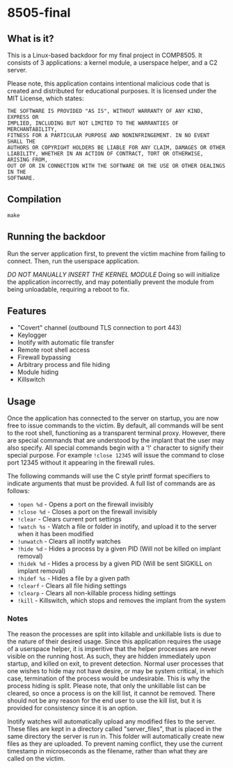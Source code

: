 # 8505-final

## What is it?
This is a Linux-based backdoor for my final project in COMP8505.
It consists of 3 applications: a kernel module, a userspace helper, and a C2 server.

Please note, this application contains intentional malicious code that is created and distributed for educational purposes.
It is licensed under the MIT License, which states:
```
THE SOFTWARE IS PROVIDED "AS IS", WITHOUT WARRANTY OF ANY KIND, EXPRESS OR
IMPLIED, INCLUDING BUT NOT LIMITED TO THE WARRANTIES OF MERCHANTABILITY,
FITNESS FOR A PARTICULAR PURPOSE AND NONINFRINGEMENT. IN NO EVENT SHALL THE
AUTHORS OR COPYRIGHT HOLDERS BE LIABLE FOR ANY CLAIM, DAMAGES OR OTHER
LIABILITY, WHETHER IN AN ACTION OF CONTRACT, TORT OR OTHERWISE, ARISING FROM,
OUT OF OR IN CONNECTION WITH THE SOFTWARE OR THE USE OR OTHER DEALINGS IN THE
SOFTWARE.
```

## Compilation
```
make
```

## Running the backdoor
Run the server application first, to prevent the victim machine from failing to connect.
Then, run the userspace application.

*DO NOT MANUALLY INSERT THE KERNEL MODULE*
Doing so will initialize the application incorrectly, and may potentially prevent the module from being unloadable, requiring a reboot to fix.

## Features
- "Covert" channel (outbound TLS connection to port 443)
- Keylogger
- Inotify with automatic file transfer
- Remote root shell access
- Firewall bypassing
- Arbitrary process and file hiding
- Module hiding
- Killswitch

## Usage
Once the application has connected to the server on startup, you are now free to issue commands to the victim.
By default, all commands will be sent to the root shell, functioning as a transparent terminal proxy.
However, there are special commands that are understood by the implant that the user may also specify.
All special commands begin with a '!' character to signify their special purpose.
For example `!close 12345` will issue the command to close port 12345 without it appearing in the firewall rules.

The following commands will use the C style printf format specifiers to indicate arguments that must be provided.
A full list of commands are as follows:
- `!open %d`  - Opens a port on the firewall invisibly
- `!close %d` - Closes a port on the firewall invisibly
- `!clear`    - Clears current port settings
- `!watch %s` - Watch a file or folder in inotify, and upload it to the server when it has been modified
- `!unwatch`  - Clears all inotify watches
- `!hide %d`  - Hides a process by a given PID (Will not be killed on implant removal)
- `!hidek %d` - Hides a process by a given PID (Will be sent SIGKILL on implant removal)
- `!hidef %s` - Hides a file by a given path
- `!clearf`   - Clears all file hiding settings
- `!clearp`   - Clears all non-killable process hiding settings
- `!kill`     - Killswitch, which stops and removes the implant from the system

### Notes
The reason the processes are split into killable and unkillable lists is due to the nature of their desired usage.
Since this application requires the usage of a userspace helper, it is imperitive that the helper processes are never visible on the running host.
As such, they are hidden immediately upon startup, and killed on exit, to prevent detection.
Normal user processes that one wishes to hide may not have desire, or may be system critical, in which case, termination of the process would be undesirable.
This is why the process hiding is split.
Please note, that only the unkillable list can be cleared, so once a process is on the kill list, it cannot be removed.
There should not be any reason for the end user to use the kill list, but it is provided for consistency since it is an option.

Inotify watches will automatically upload any modified files to the server.
These files are kept in a directory called "server_files", that is placed in the same directory the server is run in.
This folder will automatically create new files as they are uploaded.
To prevent naming conflict, they use the current timestamp in microseconds as the filename, rather than what they are called on the victim.
